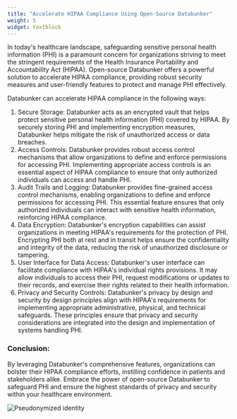 ```yaml
---
title: "Accelerate HIPAA Compliance Using Open-Source Databunker"
weight: 5
widget: textblock
---
```

In today's healthcare landscape, safeguarding sensitive personal health information (PHI) is a paramount concern for organizations striving to meet the stringent requirements of the Health Insurance Portability and Accountability Act (HIPAA). Open-source Databunker offers a powerful solution to accelerate HIPAA compliance, providing robust security measures and user-friendly features to protect and manage PHI effectively.

Databunker can accelerate HIPAA compliance in the following ways:
1. Secure Storage: Databunker acts as an encrypted vault that helps protect sensitive personal health information (PHI) covered by HIPAA. By securely storing PHI and implementing encryption measures, Databunker helps mitigate the risk of unauthorized access or data breaches.
1. Access Controls: Databunker provides robust access control mechanisms that allow organizations to define and enforce permissions for accessing PHI. Implementing appropriate access controls is an essential aspect of HIPAA compliance to ensure that only authorized individuals can access and handle PHI.
1. Audit Trails and Logging: Databunker provides fine-grained access control mechanisms, enabling organizations to define and enforce permissions for accessing PHI. This essential feature ensures that only authorized individuals can interact with sensitive health information, reinforcing HIPAA compliance.
1. Data Encryption: Databunker's encryption capabilities can assist organizations in meeting HIPAA's requirements for the protection of PHI. Encrypting PHI both at rest and in transit helps ensure the confidentiality and integrity of the data, reducing the risk of unauthorized disclosure or tampering.
1. User Interface for Data Access: Databunker's user interface can facilitate compliance with HIPAA's individual rights provisions. It may allow individuals to access their PHI, request modifications or updates to their records, and exercise their rights related to their health information.
1. Privacy and Security Controls: Databunker's privacy by design and security by design principles align with HIPAA's requirements for implementing appropriate administrative, physical, and technical safeguards. These principles ensure that privacy and security considerations are integrated into the design and implementation of systems handling PHI.

### Conclusion:
By leveraging Databunker's comprehensive features, organizations can bolster their HIPAA compliance efforts, instilling confidence in patients and stakeholders alike. Embrace the power of open-source Databunker to safeguard PHI and ensure the highest standards of privacy and security within your healthcare environment.

![Pseudonymized identity](/img/pseudonymized-identity.png)
